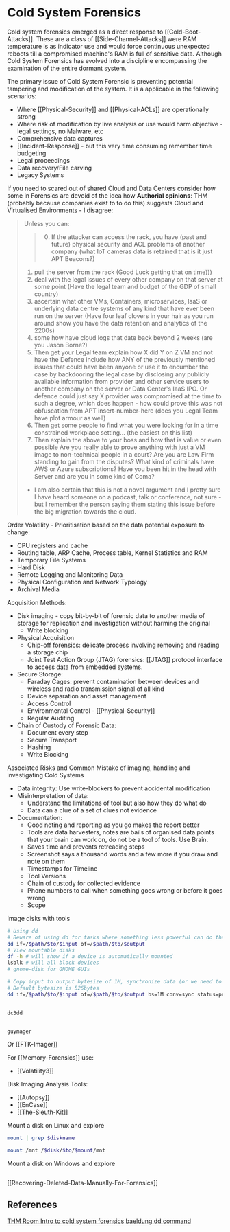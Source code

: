 # Cold System Forensics

Cold system forensics emerged as a direct response to [[Cold-Boot-Attacks]]. These are a class of [[Side-Channel-Attacks]] were RAM temperature is as indicator use and would force continuous unexpected reboots till a compromised machine's RAM is full of sensitive data. Although Cold System Forensics has evolved into a discipline encompassing the examination of the entire dormant system.

The primary issue of Cold System Forensic is preventing potential tampering and modification of the system. It is a applicable in the following scenarios:
- Where [[Physical-Security]] and [[Physical-ACLs]] are operationally strong 
- Where risk of modification by live analysis or use would harm objective - legal settings, no Malware, etc
- Comprehensive data captures
- [[Incident-Response]] - but this very time consuming remember time budgeting
- Legal proceedings
- Data recovery/File carving
- Legacy Systems

If you need to scared out of shared Cloud and Data Centers consider how some in Forensics are devoid of the idea how **Authorial opinions**: THM (probably because companies exist to to do this) suggests Cloud and Virtualised Environments - I disagree:
> Unless you can:
> > 0. If the attacker can access the rack, you have (past and future) physical security and ACL problems of another company (what IoT cameras data is retained that is it just APT Beacons?)
> 1. pull the server from the rack (Good Luck getting that on time)))
> 2. deal with the legal issues of every other company on that server at some point (Have the legal team and budget of the GDP of small country)
> 3. ascertain what other VMs, Containers, microservices, IaaS or underlying data centre systems of any kind that have ever been run on the server (Have four leaf clovers in your hair as you run around show you have the data retention and analytics of the 2200s)
> 4. some how have cloud logs that date back beyond 2 weeks (are you Jason Borne?)
> 5. Then get your Legal team explain how X did Y on Z VM and not have the Defence include how ANY of the previously mentioned issues that could have been anyone or use it to encumber the case by backdooring the legal case by disclosing any publicly available information from provider and other service users to another company on the server or Data Center's IaaS IPO. Or defence could just say X provider was compromised at the time to such a degree, which does happen - how could prove this was not obfuscation from APT insert-number-here (does you Legal Team have plot armour as well)
> 6. Then get some people to find what you were looking for in a time constrained workplace setting... (the easiest on this list)
> 7. Then explain the above to your boss and how that is value or even possible
> Are you really able to prove anything with just a VM image to non-technical people in a court? Are you are Law Firm standing to gain from the disputes? What kind of criminals have AWS or Azure subscriptions? Have you been hit in the head with Server and are you in some kind of Coma? 
> - I am also certain that this is not a novel argument and I pretty sure I have heard someone on a podcast, talk or conference, not sure - but I remember the person saying them stating this issue before the big migration towards the cloud.


Order Volatility - Prioritisation based on the data potential exposure to change:
- CPU registers and cache
- Routing table, ARP Cache, Process table, Kernel Statistics and RAM
- Temporary File Systems
- Hard Disk
- Remote Logging and Monitoring Data
- Physical Configuration and Network Typology
- Archival Media


Acquisition Methods:
- Disk imaging - copy bit-by-bit of forensic data to another media of storage for replication and investigation without harming the original
	- Write blocking
- Physical Acquisition
	- Chip-off forensics: delicate process involving removing and reading a storage chip
	- Joint Test Action Group (JTAG) forensics: [[JTAG]] protocol interface to access data from embedded systems. 
- Secure Storage:
	- Faraday Cages: prevent contamination between devices and wireless and radio transmission signal of all kind
	- Device separation and asset management
	- Access Control 
	- Environmental Control - [[Physical-Security]]
	- Regular Auditing
- Chain of Custody of Forensic Data:
	- Document every step
	- Secure Transport
	- Hashing
	- Write Blocking

Associated Risks and Common Mistake of imaging, handling and investigating Cold Systems
- Data integrity: Use write-blockers to prevent accidental modification
- Misinterpretation of data: 
	- Understand the limitations of tool but also how they do what do
	- Data can a clue of a set of clues not evidence
- Documentation:
	- Good noting and reporting as you go makes the report better 
	- Tools are data harvesters, notes are bails of organised data points that your brain can work on, do not be a tool of tools. Use Brain. 
	- Saves time and prevents retreading steps
	- Screenshot says a thousand words and a few more if you draw and note on them
	- Timestamps for Timeline
	- Tool Versions 
	- Chain of custody for collected evidence
	- Phone numbers to call when something goes wrong or before it goes wrong
	- Scope


Image disks with tools
```bash
# Using dd
# Beware of using dd for tasks where something less powerful can do the same job
dd if=/$path/$to/$input of=/$path/$to/$output
# View mountable disks
df -h # will show if a device is automatically mounted 
lsblk # will all block devices
# gnome-disk for GNOME GUIs

# Copy input to output bytesize of 1M, synctronize data (or we need to use `sync` afterwards) and show progress
# Default bytesize is 526bytes
dd if=/$path/$to/$input of=/$path/$to/$output bs=1M conv=sync status=progress


dc3dd


guymager


```
Or [[FTK-Imager]]

For [[Memory-Forensics]] use:
- [[Volatility3]]

Disk Imaging Analysis Tools:
- [[Autopsy]]
- [[EnCase]]
- [[The-Sleuth-Kit]]

Mount a disk on Linux and explore
```bash
mount | grep $diskname

mount /mnt /$disk/$to/$mount/mnt
```

Mount a disk on Windows and explore
```

```

[[Recovering-Deleted-Data-Manually-For-Forensics]]




## References

[THM Room Intro to cold system forensics](https://tryhackme.com/r/room/introtocoldsystemforensics)
[baeldung dd command](https://www.baeldung.com/linux/dd-command)